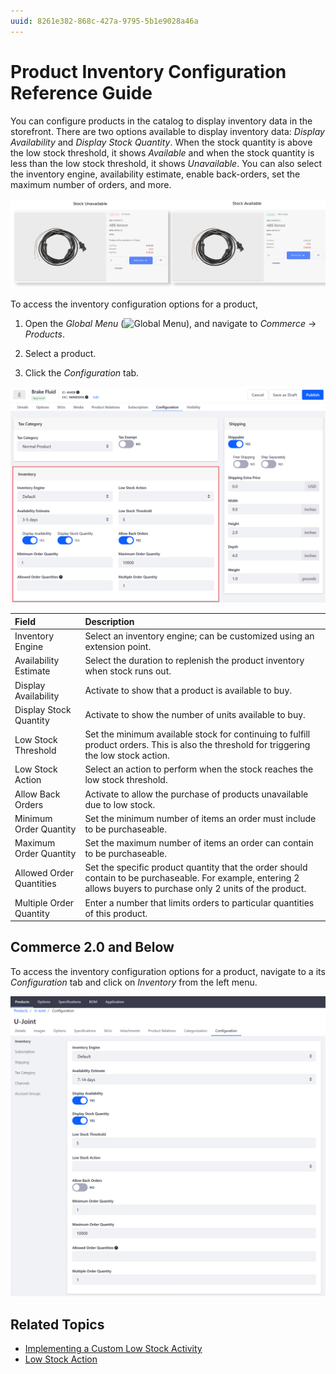 ```yaml
---
uuid: 8261e382-868c-427a-9795-5b1e9028a46a
---
```

# Product Inventory Configuration Reference Guide

You can configure products in the catalog to display inventory data in the storefront. There are two options available to display inventory data: *Display Availability* and *Display Stock Quantity*. When the stock quantity is above the low stock threshold, it shows *Available* and when the stock quantity is less than the low stock threshold, it shows *Unavailable*. You can also select the inventory engine, availability estimate, enable back-orders, set the maximum number of orders, and more.

![Displaying product availability when stock is available or unavailable.](./product-inventory-configuration-reference-guide/images/01.png)

To access the inventory configuration options for a product,

1. Open the *Global Menu* (![Global Menu](../images/icon-applications-menu.png)), and navigate to *Commerce* &rarr; *Products*.

1. Select a product.

1. Click the *Configuration* tab.

![The available configuration options for the selected product.](./product-inventory-configuration-reference-guide/images/02.png)

| Field                    | Description                                                                                                                                                        |
| :----------------------- | :----------------------------------------------------------------------------------------------------------------------------------------------------------------- |
| Inventory Engine         | Select an inventory engine; can be customized using an extension point.                                                                                            |
| Availability Estimate    | Select the duration to replenish the product inventory when stock runs out.                                                                                        |
| Display Availability     | Activate to show that a product is available to buy.                                                                                                               |
| Display Stock Quantity   | Activate to show the number of units available to buy.                                                                                                             |
| Low Stock Threshold      | Set the minimum available stock for continuing to fulfill product orders. This is also the threshold for triggering the low stock action.                          |
| Low Stock Action         | Select an action to perform when the stock reaches the low stock threshold.                                                                                        |
| Allow Back Orders        | Activate to allow the purchase of products unavailable due to low stock.                                                                                           |
| Minimum Order Quantity   | Set the minimum number of items an order must include to be purchaseable.                                                                                          |
| Maximum Order Quantity   | Set the maximum number of items an order can contain to be purchaseable.                                                                                           |
| Allowed Order Quantities | Set the specific product quantity that the order should contain to be purchaseable. For example, entering 2 allows buyers to purchase only 2 units of the product. |
| Multiple Order Quantity  | Enter a number that limits orders to particular quantities of this product.                                                                                        |

## Commerce 2.0 and Below

To access the inventory configuration options for a product, navigate to a its *Configuration* tab and click on *Inventory* from the left menu.

![The Configuration tab shows available inventory options for the selected product.](./product-inventory-configuration-reference-guide/images/03.png)

## Related Topics

* [Implementing a Custom Low Stock Activity](../developer-guide/managing-inventory/implementing-a-custom-low-stock-activity.md)
* [Low Stock Action](./low-stock-action.md)
